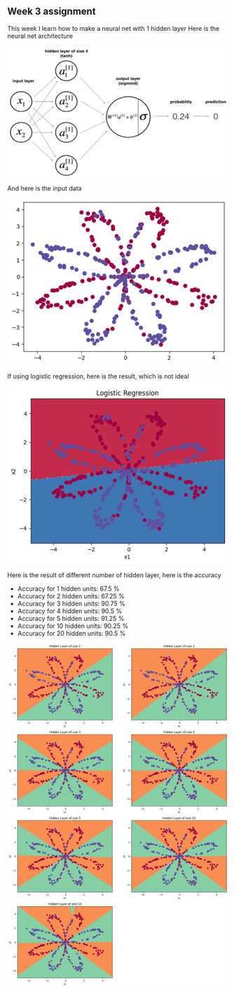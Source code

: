 ## Week 3 assignment

This week I learn how to make a neural net with 1 hidden layer
Here is the neural net architecture

<img src="images/classification_kiank.png" style="width:600px;height:300px;">

And here is the input data

<img src="images/input_data.png">

If using logistic regression, here is the result, which is not ideal

<img src="images/log_class.png">

Here is the result of different number of hidden layer, here is the accuracy

- Accuracy for 1 hidden units: 67.5 %
- Accuracy for 2 hidden units: 67.25 %
- Accuracy for 3 hidden units: 90.75 %
- Accuracy for 4 hidden units: 90.5 %
- Accuracy for 5 hidden units: 91.25 %
- Accuracy for 10 hidden units: 90.25 %
- Accuracy for 20 hidden units: 90.5 %

<img src="images/output.png">

